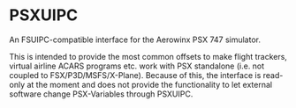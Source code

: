 # PSXUIPC

An FSUIPC-compatible interface for the Aerowinx PSX 747 simulator.

This is intended to provide the most common offsets to make flight trackers, virtual airline ACARS programs etc. work with PSX standalone (i.e. not coupled to FSX/P3D/MSFS/X-Plane). Because of this, the interface is read-only at the moment and does not provide the functionality to let external software change PSX-Variables through PSXUIPC.
